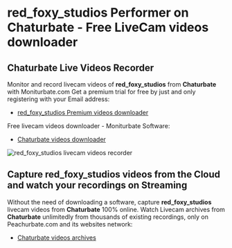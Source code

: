 # red_foxy_studios Performer on Chaturbate - Free LiveCam videos downloader

## Chaturbate Live Videos Recorder

Monitor and record livecam videos of **red_foxy_studios** from **Chaturbate** with Moniturbate.com
Get a premium trial for free by just and only registering with your Email address:
* [red_foxy_studios Premium videos downloader](https://moniturbate.com/request-demo-licence-key.html)

Free livecam videos downloader - Moniturbate Software:
* [Chaturbate videos downloader](https://moniturbate.com/moniturbate-download-software.html)

![red_foxy_studios livecam videos recorder](https://peachurnet.com/templates/moniturbate-software.png)


## Capture red_foxy_studios videos from the Cloud and watch your recordings on Streaming

Without the need of downloading a software, capture **red_foxy_studios** livecam videos from **Chaturbate** 100% online.
Watch Livecam archives from **Chaturbate** unlimitedly from thousands of existing recordings, only on Peachurbate.com and its websites network:
* [Chaturbate videos archives](https://peachurnet.com/)